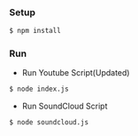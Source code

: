 ### Setup

```sh
$ npm install
```

### Run


- Run Youtube Script(Updated)

```sh
$ node index.js
```

- Run SoundCloud Script 

```sh
$ node soundcloud.js
```


